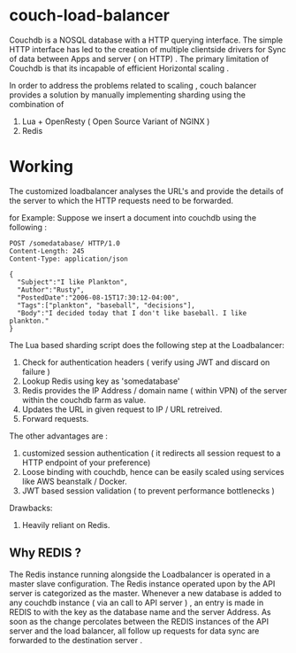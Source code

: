 # couch-load-balancer
Couchdb is a NOSQL database with a HTTP querying interface. The simple HTTP interface has led to the creation of multiple clientside drivers for Sync of data between Apps and server ( on HTTP) . The primary limitation of Couchdb is that its incapable of efficient Horizontal scaling . 

In order to address the problems related to scaling , couch balancer provides a solution by manually implementing sharding 
using the combination of 

1. Lua + OpenResty ( Open Source Variant of NGINX ) 
2. Redis 

# Working
The customized loadbalancer analyses the URL's and provide the details of the server to which the HTTP 
requests need to be forwarded. 

for Example: 
Suppose we insert a document into couchdb using the following : 

```
POST /somedatabase/ HTTP/1.0
Content-Length: 245
Content-Type: application/json

{
  "Subject":"I like Plankton",
  "Author":"Rusty",
  "PostedDate":"2006-08-15T17:30:12-04:00",
  "Tags":["plankton", "baseball", "decisions"],
  "Body":"I decided today that I don't like baseball. I like plankton."
}
```
The Lua based sharding script does the following step at the Loadbalancer: 
1. Check for authentication headers ( verify using JWT and discard on failure ) 
2. Lookup Redis using key as 'somedatabase' 
3. Redis provides the IP Address / domain name ( within VPN) of the server within the couchdb farm as value.  
4. Updates the URL in given request to IP / URL retreived.
5. Forward requests.

The other advantages are : 
1. customized session authentication ( it redirects all session request to a HTTP endpoint of your preference)
2. Loose binding with couchdb, hence can be easily scaled using services like AWS beanstalk / Docker. 
3. JWT based session validation ( to prevent performance bottlenecks ) 

Drawbacks: 
1. Heavily reliant on Redis. 

## Why REDIS ? 
The Redis instance running alongside the Loadbalancer is operated in a master slave configuration. The Redis instance operated upon by the API server is categorized as the master. 
Whenever a new database is added to any couchdb instance ( via an call to API server )  , an entry is made in REDIS to with the key as the database name and the server Address. 
As soon as the change percolates between the REDIS instances of the API server and the load balancer, all follow up requests for data sync are forwarded to the destination server . 







